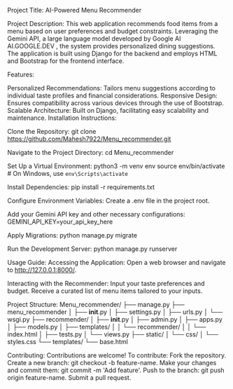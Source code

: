 Project Title:
AI-Powered Menu Recommender

Project Description:
This web application recommends food items from a menu based on user preferences and budget constraints. Leveraging the Gemini API, a large language model developed by Google AI 
AI.GOOGLE.DEV
, the system provides personalized dining suggestions. The application is built using Django for the backend and employs HTML and Bootstrap for the frontend interface.

Features:

Personalized Recommendations: Tailors menu suggestions according to individual taste profiles and financial considerations.
Responsive Design: Ensures compatibility across various devices through the use of Bootstrap.
Scalable Architecture: Built on Django, facilitating easy scalability and maintenance.
Installation Instructions:

Clone the Repository:
git clone https://github.com/Mahesh7922/Menu_recommender.git

Navigate to the Project Directory:
cd Menu_recommender

Set Up a Virtual Environment:
python3 -m venv env
source env/bin/activate  # On Windows, use `env\Scripts\activate`

Install Dependencies:
pip install -r requirements.txt


Configure Environment Variables:
Create a .env file in the project root.

Add your Gemini API key and other necessary configurations:
GEMINI_API_KEY=your_api_key_here



Apply Migrations:
python manage.py migrate


Run the Development Server:
python manage.py runserver

Usage Guide:
Accessing the Application:
Open a web browser and navigate to http://127.0.0.1:8000/.

Interacting with the Recommender:
Input your taste preferences and budget.
Receive a curated list of menu items tailored to your inputs.

Project Structure:
Menu_recommender/
├── manage.py
├── menu_recommender
│   ├── __init__.py
│   ├── settings.py
│   ├── urls.py
│   └── wsgi.py
├── recommender/
│   ├── __init__.py
│   ├── admin.py
│   ├── apps.py
│   ├── models.py
│   ├── templates/
│   │   └── recommender/
│   │       └── index.html
│   ├── tests.py
│   └── views.py
├── static/
│   └── css/
│       └── styles.css
└── templates/
    └── base.html

    
Contributing:
Contributions are welcome! To contribute:
Fork the repository.
Create a new branch: git checkout -b feature-name.
Make your changes and commit them: git commit -m 'Add feature'.
Push to the branch: git push origin feature-name.
Submit a pull request.
